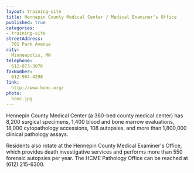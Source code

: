 ```yaml
---
layout: training-site
title: Hennepin County Medical Center / Medical Examiner's Office
published: true
categories: 
- training-site
streetAddress: 
  701 Park Avenue
city:
  Minneapolis, MN 
telephone:
  612-873-3076
faxNumber:
  612-904-4298
link:
  http://www.hcmc.org/
photo:
  hcmc.jpg
---
```

Hennepin County Medical Center (a 360-bed county medical center) has 8,200 surgical specimens, 1,400 blood and bone marrow evaluations, 18,000 cytopathology accessions, 108 autopsies, and more than 1,800,000 clinical pathology assays.

Residents also rotate at the Hennepin County Medical Examiner's Office, which provides death investigative services and performs more than 550 forensic autopsies per year.
The HCME Pathology Office can be reached at (612) 215-6300.
